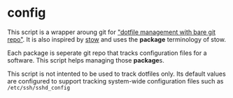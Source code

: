 # config

This script is a wrapper aroung git for ["dotfile management with bare git repo"](https://www.atlassian.com/git/tutorials/dotfiles). 
It is also inspired by [stow](https://www.gnu.org/software/stow/) and uses the **package** terminology of stow.

Each package is seperate git repo that tracks configuration files for a software.
This script helps managing those **package**s.

This script is not intented to be used to track dotfiles only. Its default values are configured to support tracking system-wide configuration files 
such as `/etc/ssh/sshd_config`
